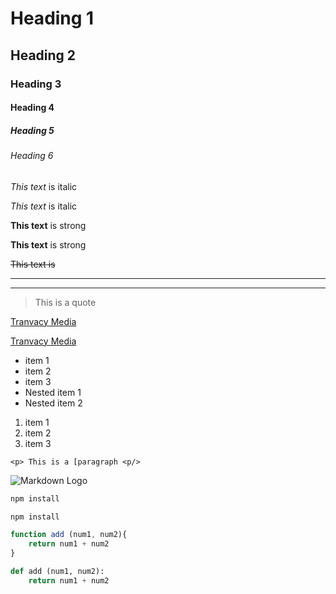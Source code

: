 <!-- Heading -->
# Heading 1
## Heading 2
### Heading 3
#### Heading 4
##### Heading 5
###### Heading 6

<!-- Italics -->
*This text* is italic

_This text_ is italic

<!-- Strong -->
**This text** is strong

__This text__ is strong

<!-- Strikethrough -->
~~This text is~~

<!-- Horizontal line -->
---
___

<!-- Blockqoute -->
>This is a quote

<!-- Links -->
[Tranvacy Media](https://www.tranvacymedia.com)

[Tranvacy Media](https://www.tranvacymedia "Tranvacy Media")

<!-- ul -->
* item 1
* item 2
* item 3
 * Nested item 1
 * Nested item 2

<!-- ol -->
1. item 1
1. item 2
1. item 3

<!-- inline code blocks -->
`<p> This is a [paragraph <p/>`

<!-- image -->
![Markdown Logo](https://www.makdownlogo.here.com/img/icon256.png)

<!-- Gitbash markdown -->
<!-- codeblock -->
```bash
npm install

npm install
```

```Javascript
function add (num1, num2){
    return num1 + num2
}
```

```python
def add (num1, num2):
    return num1 + num2
```
